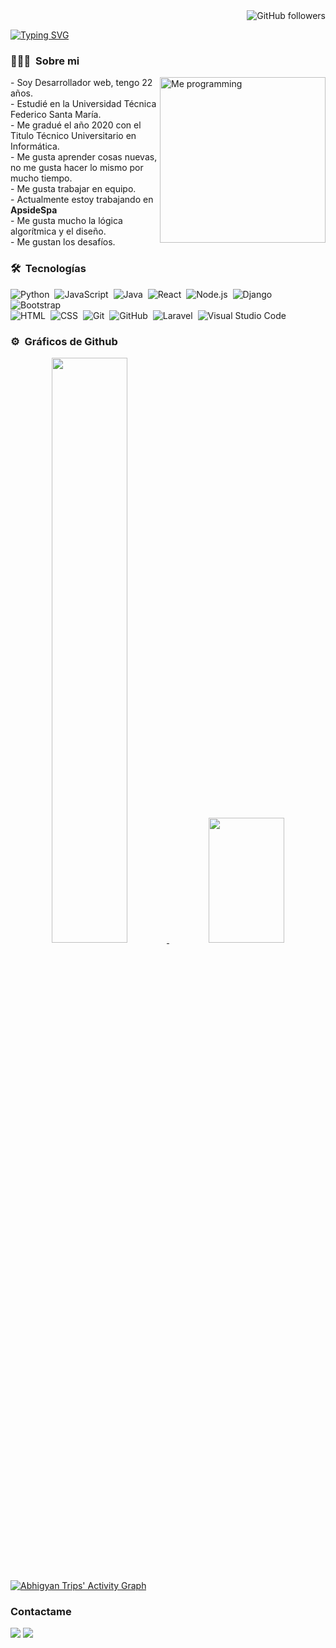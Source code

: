 <div align="right">
  <img alt="GitHub followers" src="https://img.shields.io/github/followers/RyukaVoid?style=social">
</div>

<!-- ## 👋 &nbsp;Hey there! I'm Ryuka -->
[![Typing SVG](https://readme-typing-svg.herokuapp.com?color=F7005C&background=FFFFFF00&center=true&vCenter=true&size=40&width=480&height=50&lines=Hola!+Me+llamo+Diego)](https://github.com/RyukaVoid)

### 👨🏻‍💻 &nbsp;Sobre mi
<img alt="Me programming" src="https://c.tenor.com/z4Pjus3zEcsAAAAd/dad-coraline.gif" width="265px" align="right"/>
- Soy Desarrollador web, tengo 22 años.<br/>
- Estudié en la Universidad Técnica Federico Santa María.<br/>
- Me gradué el año 2020 con el Titulo Técnico Universitario en Informática.<br/>
- Me gusta aprender cosas nuevas, no me gusta hacer lo mismo por mucho tiempo.<br/>
- Me gusta trabajar en equipo.<br/>
- Actualmente estoy trabajando en <b>ApsideSpa</b><br/>
- Me gusta mucho la lógica algorítmica y el diseño.</br>
- Me gustan los desafíos.</br>


### 🛠 &nbsp;Tecnologías

![Python](https://img.shields.io/badge/-Python-05122A?style=flat&logo=python)&nbsp;
![JavaScript](https://img.shields.io/badge/-JavaScript-05122A?style=flat&logo=javascript)&nbsp;
![Java](https://img.shields.io/badge/-Java-05122A?style=flat&logo=Java&logoColor=FFA518)&nbsp;
![React](https://img.shields.io/badge/-React-05122A?style=flat&logo=react)&nbsp;
![Node.js](https://img.shields.io/badge/-Node.js-05122A?style=flat&logo=node.js)&nbsp;
![Django](https://img.shields.io/badge/-Django-05122A?style=flat&logo=django&logoColor=092E20)&nbsp;
![Bootstrap](https://img.shields.io/badge/-Bootstrap-05122A?style=flat&logo=bootstrap&logoColor=563D7C)\
![HTML](https://img.shields.io/badge/-HTML-05122A?style=flat&logo=HTML5)&nbsp;
![CSS](https://img.shields.io/badge/-CSS-05122A?style=flat&logo=CSS3&logoColor=1572B6)&nbsp;
![Git](https://img.shields.io/badge/-Git-05122A?style=flat&logo=git)&nbsp;
![GitHub](https://img.shields.io/badge/-GitHub-05122A?style=flat&logo=github)&nbsp;
![Laravel](https://img.shields.io/badge/-Laravel-05122A?style=flat&logo=laravel)&nbsp;
![Visual Studio Code](https://img.shields.io/badge/-Visual%20Studio%20Code-05122A?style=flat&logo=visual-studio-code&logoColor=007ACC)&nbsp;

### ⚙️ &nbsp;Gráficos de Github

<p align="center">
<a href="https://github.com/AVS1508">
  <img width="49%" src="https://github-readme-stats-eight-theta.vercel.app/api?username=RyukaVoid&show_icons=true&theme=radical&include_all_commits=true&count_private=false"/>
  <img width="49%" height="200px" src="https://github-readme-stats-eight-theta.vercel.app/api/top-langs/?username=RyukaVoid&layout=compact&langs_count=8&theme=radical"/>
</a>
</p>
<br/>

[![Abhigyan Trips' Activity Graph](https://activity-graph.herokuapp.com/graph?username=RyukaVoid&theme=redical)](https://abhigyantrips.dev)

### Contactame

<p align="left">
<a href="https://www.linkedin.com/in/ryukavoid/"><img src="https://img.shields.io/badge/Diego%40Ramirez-blue?&style=flat&logo=Linkedin&logoColor=white"></a>
<a href="diego.ramirezh@sansano.usm.cl"><img src="https://img.shields.io/badge/-diego.ramirezh%40sansano.usm.cl-orange?&style=flat&logo=Gmail&logoColor=white"></a>
</p>
